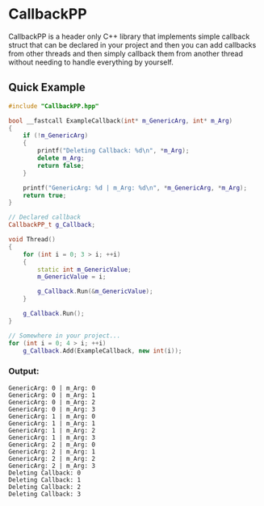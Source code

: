 # CallbackPP
CallbackPP is a header only C++ library that implements simple callback struct that can be declared in your project and then you can add callbacks from other threads and then simply callback them from another thread without needing to handle everything by yourself.

## Quick Example
```cpp
#include "CallbackPP.hpp"

bool __fastcall ExampleCallback(int* m_GenericArg, int* m_Arg)
{
    if (!m_GenericArg)
    {
        printf("Deleting Callback: %d\n", *m_Arg);
        delete m_Arg;
        return false;
    }

    printf("GenericArg: %d | m_Arg: %d\n", *m_GenericArg, *m_Arg);
    return true;
}

// Declared callback
CallbackPP_t g_Callback;

void Thread()
{
    for (int i = 0; 3 > i; ++i)
    {
        static int m_GenericValue;
        m_GenericValue = i;

        g_Callback.Run(&m_GenericValue);
    }

    g_Callback.Run();
}

// Somewhere in your project...
for (int i = 0; 4 > i; ++i)
    g_Callback.Add(ExampleCallback, new int(i));
```

### Output:
```
GenericArg: 0 | m_Arg: 0
GenericArg: 0 | m_Arg: 1
GenericArg: 0 | m_Arg: 2
GenericArg: 0 | m_Arg: 3
GenericArg: 1 | m_Arg: 0
GenericArg: 1 | m_Arg: 1
GenericArg: 1 | m_Arg: 2
GenericArg: 1 | m_Arg: 3
GenericArg: 2 | m_Arg: 0
GenericArg: 2 | m_Arg: 1
GenericArg: 2 | m_Arg: 2
GenericArg: 2 | m_Arg: 3
Deleting Callback: 0
Deleting Callback: 1
Deleting Callback: 2
Deleting Callback: 3
```
